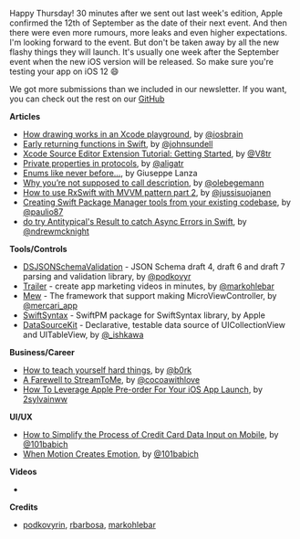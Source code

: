Happy Thursday! 30 minutes after we sent out last week's edition, Apple confirmed the 12th of September as the date of their next event. And then there were even more rumours, more leaks and even higher expectations. I'm looking forward to the event. But don't be taken away by all the new flashy things they will launch. It's usually one week after the September event when the new iOS version will be released. So make sure you're testing your app on iOS 12 😄

We got more submissions than we included in our newsletter. If you want, you can check out the rest on our [GitHub](https://github.com/iOS-Goodies/iOS-Goodies/blob/master/Issues/Week246.md)

**Articles**

* [How drawing works in an Xcode playground](http://iosbrain.com/blog/2018/09/03/how-drawing-works-in-an-xcode-playground/), by [@iosbrain](https://twitter.com/iosbrain)
* [Early returning functions in Swift](https://www.swiftbysundell.com/posts/early-returning-functions-in-swift), by [@johnsundell](https://twitter.com/johnsundell)
* [Xcode Source Editor Extension Tutorial: Getting Started](http://www.vadimbulavin.com/xcode-source-editor-extension-tutorial/), by [@V8tr](https://twitter.com/V8tr)
* [Private properties in protocols](http://alisoftware.github.io/swift/protocols/2018/09/02/protocols-private-properties/), by [@aligatr](https://twitter.com/aligatr)
* [Enums like never before…](https://agostini.tech/2018/09/02/enums-like-never-before/), by Giuseppe Lanza
* [Why you’re not supposed to call description](https://oleb.net/2018/dont-call-description/), by [@olebegemann](https://twitter.com/olebegemann)
* [How to use RxSwift with MVVM pattern part 2](http://swiftyjimmy.com/rxswift-with-mvvm-part-2/), by [@jussisuojanen](https://twitter.com/jussisuojanen)
* [Creating Swift Package Manager tools from your existing codebase](https://paul-samuels.com/blog/2018/09/01/creating-spm-tools-from-your-existing-codebase/), by [@paulio87](https://twitter.com/paulio87)
* [do try Antitypical's Result to catch Async Errors in Swift](http://tworingsoft.com/blog/2018/09/04/do-try-result-oriented-error-propagation.html), by [@ndrewmcknight](https://twitter.com/ndrewmcknight)


**Tools/Controls**

* [DSJSONSchemaValidation](https://github.com/dashevo/JSONSchemaValidation) - JSON Schema draft 4, draft 6 and draft 7 parsing and validation library, by [@podkovyr](https://twitter.com/podkovyr)
* [Trailer](https://www.trailerapp.io/) - create app marketing videos in minutes, by [@markohlebar](https://twitter.com/markohlebar)
* [Mew](https://github.com/mercari/Mew) - The framework that support making MicroViewController, by [@mercari_app](https://twitter.com/mercari_app)
* [SwiftSyntax](https://github.com/apple/swift-syntax) - SwiftPM package for SwiftSyntax library, by Apple
* [DataSourceKit](https://github.com/apple/swift-syntax) - Declarative, testable data source of UICollectionView and UITableView, by [@_ishkawa](https://twitter.com/_ishkawa)

**Business/Career**

* [How to teach yourself hard things](https://jvns.ca/blog/2018/09/01/learning-skills-you-can-practice/), by [@b0rk](https://twitter.com/b0rk)
* [A Farewell to StreamToMe](https://www.cocoawithlove.com/blog/a-farewell-to-streamtome.html), by [@cocoawithlove](https://twitter.com/cocoawithlove)
* [How To Leverage Apple Pre-order For Your iOS App Launch](https://www.apptamin.com/blog/apple-pre-order-app/), by [2sylvainww](https://twitter.com/sylvainww)

**UI/UX**

* [How to Simplify the Process of Credit Card Data Input on Mobile](http://babich.biz/mobile-card-payments/), by [@101babich](https://twitter.com/101babich)
* [When Motion Creates Emotion](http://babich.biz/animation-emotions/), by [@101babich](https://twitter.com/101babich)

**Videos**

* 

**Credits**

* [podkovyrin](https://github.com/podkovyrin), [rbarbosa](https://github.com/rbarbosa), [markohlebar](https://github.com/markohlebar)
